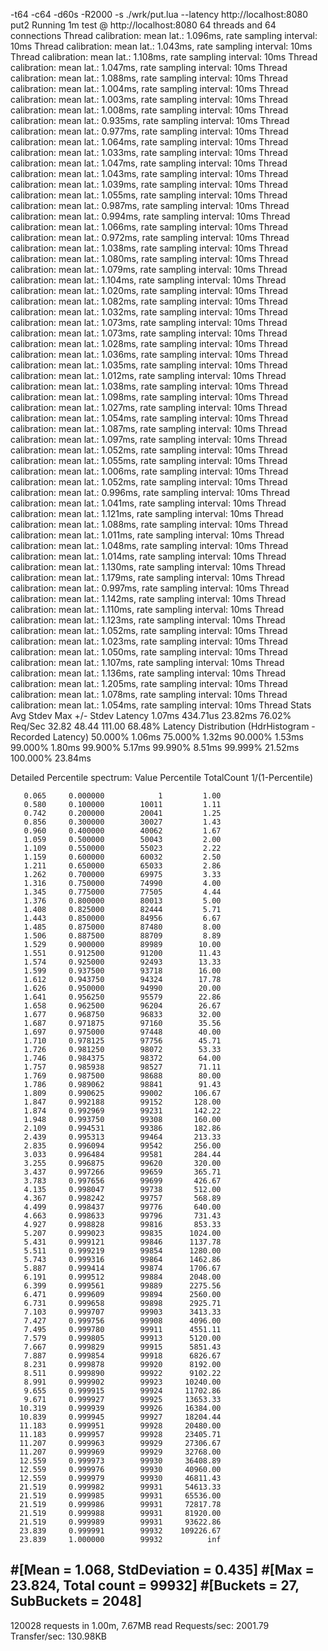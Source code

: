 -t64 -c64 -d60s -R2000 -s ./wrk/put.lua --latency http://localhost:8080 put2
Running 1m test @ http://localhost:8080
  64 threads and 64 connections
  Thread calibration: mean lat.: 1.096ms, rate sampling interval: 10ms
  Thread calibration: mean lat.: 1.043ms, rate sampling interval: 10ms
  Thread calibration: mean lat.: 1.108ms, rate sampling interval: 10ms
  Thread calibration: mean lat.: 1.047ms, rate sampling interval: 10ms
  Thread calibration: mean lat.: 1.088ms, rate sampling interval: 10ms
  Thread calibration: mean lat.: 1.004ms, rate sampling interval: 10ms
  Thread calibration: mean lat.: 1.003ms, rate sampling interval: 10ms
  Thread calibration: mean lat.: 1.008ms, rate sampling interval: 10ms
  Thread calibration: mean lat.: 0.935ms, rate sampling interval: 10ms
  Thread calibration: mean lat.: 0.977ms, rate sampling interval: 10ms
  Thread calibration: mean lat.: 1.064ms, rate sampling interval: 10ms
  Thread calibration: mean lat.: 1.033ms, rate sampling interval: 10ms
  Thread calibration: mean lat.: 1.047ms, rate sampling interval: 10ms
  Thread calibration: mean lat.: 1.043ms, rate sampling interval: 10ms
  Thread calibration: mean lat.: 1.039ms, rate sampling interval: 10ms
  Thread calibration: mean lat.: 1.055ms, rate sampling interval: 10ms
  Thread calibration: mean lat.: 0.987ms, rate sampling interval: 10ms
  Thread calibration: mean lat.: 0.994ms, rate sampling interval: 10ms
  Thread calibration: mean lat.: 1.066ms, rate sampling interval: 10ms
  Thread calibration: mean lat.: 0.972ms, rate sampling interval: 10ms
  Thread calibration: mean lat.: 1.038ms, rate sampling interval: 10ms
  Thread calibration: mean lat.: 1.080ms, rate sampling interval: 10ms
  Thread calibration: mean lat.: 1.079ms, rate sampling interval: 10ms
  Thread calibration: mean lat.: 1.104ms, rate sampling interval: 10ms
  Thread calibration: mean lat.: 1.020ms, rate sampling interval: 10ms
  Thread calibration: mean lat.: 1.082ms, rate sampling interval: 10ms
  Thread calibration: mean lat.: 1.032ms, rate sampling interval: 10ms
  Thread calibration: mean lat.: 1.073ms, rate sampling interval: 10ms
  Thread calibration: mean lat.: 1.073ms, rate sampling interval: 10ms
  Thread calibration: mean lat.: 1.028ms, rate sampling interval: 10ms
  Thread calibration: mean lat.: 1.036ms, rate sampling interval: 10ms
  Thread calibration: mean lat.: 1.035ms, rate sampling interval: 10ms
  Thread calibration: mean lat.: 1.012ms, rate sampling interval: 10ms
  Thread calibration: mean lat.: 1.038ms, rate sampling interval: 10ms
  Thread calibration: mean lat.: 1.098ms, rate sampling interval: 10ms
  Thread calibration: mean lat.: 1.027ms, rate sampling interval: 10ms
  Thread calibration: mean lat.: 1.054ms, rate sampling interval: 10ms
  Thread calibration: mean lat.: 1.087ms, rate sampling interval: 10ms
  Thread calibration: mean lat.: 1.097ms, rate sampling interval: 10ms
  Thread calibration: mean lat.: 1.052ms, rate sampling interval: 10ms
  Thread calibration: mean lat.: 1.055ms, rate sampling interval: 10ms
  Thread calibration: mean lat.: 1.006ms, rate sampling interval: 10ms
  Thread calibration: mean lat.: 1.052ms, rate sampling interval: 10ms
  Thread calibration: mean lat.: 0.996ms, rate sampling interval: 10ms
  Thread calibration: mean lat.: 1.041ms, rate sampling interval: 10ms
  Thread calibration: mean lat.: 1.121ms, rate sampling interval: 10ms
  Thread calibration: mean lat.: 1.088ms, rate sampling interval: 10ms
  Thread calibration: mean lat.: 1.011ms, rate sampling interval: 10ms
  Thread calibration: mean lat.: 1.048ms, rate sampling interval: 10ms
  Thread calibration: mean lat.: 1.014ms, rate sampling interval: 10ms
  Thread calibration: mean lat.: 1.130ms, rate sampling interval: 10ms
  Thread calibration: mean lat.: 1.179ms, rate sampling interval: 10ms
  Thread calibration: mean lat.: 0.997ms, rate sampling interval: 10ms
  Thread calibration: mean lat.: 1.142ms, rate sampling interval: 10ms
  Thread calibration: mean lat.: 1.110ms, rate sampling interval: 10ms
  Thread calibration: mean lat.: 1.123ms, rate sampling interval: 10ms
  Thread calibration: mean lat.: 1.052ms, rate sampling interval: 10ms
  Thread calibration: mean lat.: 1.023ms, rate sampling interval: 10ms
  Thread calibration: mean lat.: 1.050ms, rate sampling interval: 10ms
  Thread calibration: mean lat.: 1.107ms, rate sampling interval: 10ms
  Thread calibration: mean lat.: 1.136ms, rate sampling interval: 10ms
  Thread calibration: mean lat.: 1.205ms, rate sampling interval: 10ms
  Thread calibration: mean lat.: 1.078ms, rate sampling interval: 10ms
  Thread calibration: mean lat.: 1.054ms, rate sampling interval: 10ms
  Thread Stats   Avg      Stdev     Max   +/- Stdev
    Latency     1.07ms  434.71us  23.82ms   76.02%
    Req/Sec    32.82     48.44   111.00     68.48%
  Latency Distribution (HdrHistogram - Recorded Latency)
 50.000%    1.06ms
 75.000%    1.32ms
 90.000%    1.53ms
 99.000%    1.80ms
 99.900%    5.17ms
 99.990%    8.51ms
 99.999%   21.52ms
100.000%   23.84ms

  Detailed Percentile spectrum:
       Value   Percentile   TotalCount 1/(1-Percentile)

       0.065     0.000000            1         1.00
       0.580     0.100000        10011         1.11
       0.742     0.200000        20041         1.25
       0.856     0.300000        30027         1.43
       0.960     0.400000        40062         1.67
       1.059     0.500000        50043         2.00
       1.109     0.550000        55023         2.22
       1.159     0.600000        60032         2.50
       1.211     0.650000        65033         2.86
       1.262     0.700000        69975         3.33
       1.316     0.750000        74990         4.00
       1.345     0.775000        77505         4.44
       1.376     0.800000        80013         5.00
       1.408     0.825000        82444         5.71
       1.443     0.850000        84956         6.67
       1.485     0.875000        87480         8.00
       1.506     0.887500        88709         8.89
       1.529     0.900000        89989        10.00
       1.551     0.912500        91200        11.43
       1.574     0.925000        92493        13.33
       1.599     0.937500        93718        16.00
       1.612     0.943750        94324        17.78
       1.626     0.950000        94990        20.00
       1.641     0.956250        95579        22.86
       1.658     0.962500        96204        26.67
       1.677     0.968750        96833        32.00
       1.687     0.971875        97160        35.56
       1.697     0.975000        97448        40.00
       1.710     0.978125        97756        45.71
       1.726     0.981250        98072        53.33
       1.746     0.984375        98372        64.00
       1.757     0.985938        98527        71.11
       1.769     0.987500        98688        80.00
       1.786     0.989062        98841        91.43
       1.809     0.990625        99002       106.67
       1.847     0.992188        99152       128.00
       1.874     0.992969        99231       142.22
       1.948     0.993750        99308       160.00
       2.109     0.994531        99386       182.86
       2.439     0.995313        99464       213.33
       2.835     0.996094        99542       256.00
       3.033     0.996484        99581       284.44
       3.255     0.996875        99620       320.00
       3.437     0.997266        99659       365.71
       3.783     0.997656        99699       426.67
       4.135     0.998047        99738       512.00
       4.367     0.998242        99757       568.89
       4.499     0.998437        99776       640.00
       4.663     0.998633        99796       731.43
       4.927     0.998828        99816       853.33
       5.207     0.999023        99835      1024.00
       5.431     0.999121        99846      1137.78
       5.511     0.999219        99854      1280.00
       5.743     0.999316        99864      1462.86
       5.887     0.999414        99874      1706.67
       6.191     0.999512        99884      2048.00
       6.399     0.999561        99889      2275.56
       6.471     0.999609        99894      2560.00
       6.731     0.999658        99898      2925.71
       7.103     0.999707        99903      3413.33
       7.427     0.999756        99908      4096.00
       7.495     0.999780        99911      4551.11
       7.579     0.999805        99913      5120.00
       7.667     0.999829        99915      5851.43
       7.887     0.999854        99918      6826.67
       8.231     0.999878        99920      8192.00
       8.511     0.999890        99922      9102.22
       8.991     0.999902        99923     10240.00
       9.655     0.999915        99924     11702.86
       9.671     0.999927        99925     13653.33
      10.319     0.999939        99926     16384.00
      10.839     0.999945        99927     18204.44
      11.183     0.999951        99928     20480.00
      11.183     0.999957        99928     23405.71
      11.207     0.999963        99929     27306.67
      11.207     0.999969        99929     32768.00
      12.559     0.999973        99930     36408.89
      12.559     0.999976        99930     40960.00
      12.559     0.999979        99930     46811.43
      21.519     0.999982        99931     54613.33
      21.519     0.999985        99931     65536.00
      21.519     0.999986        99931     72817.78
      21.519     0.999988        99931     81920.00
      21.519     0.999989        99931     93622.86
      23.839     0.999991        99932    109226.67
      23.839     1.000000        99932          inf
#[Mean    =        1.068, StdDeviation   =        0.435]
#[Max     =       23.824, Total count    =        99932]
#[Buckets =           27, SubBuckets     =         2048]
----------------------------------------------------------
  120028 requests in 1.00m, 7.67MB read
Requests/sec:   2001.79
Transfer/sec:    130.98KB

